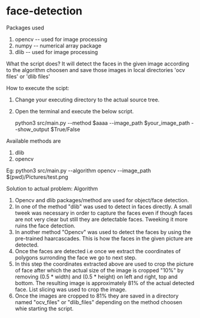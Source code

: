 # face-detection
Packages used
1. opencv -- used for image processing
2. numpy  -- numerical array package
3. dlib   -- used for image processing

What the script does?
It will detect the faces in the given image according to the algorithm choosen and save those images in local directories
'ocv files' or 'dlib files'

How to execute the scipt:
1. Change your executing directory to the actual source tree.
2. Open the terminal and execute the below script.

	python3 src/main.py --method $aaaa --image_path $your_image_path --show_output $True/False

Available methods are
1. dlib
2. opencv

Eg: python3 src/main.py --algorithm opencv --image_path $(pwd)/Pictures/test.png


Solution to actual problem: Algorithm
1. Opencv and dlib packages/method are used for object/face detection. 
2. In one of the method "dlib" was used to detect in faces directly. A small tweek was necessary in order to capture the faces even if though faces are not very clear but still they are detectable faces. Tweeking it more ruins the face detection.
3. In another method "Opencv" was used to detect the faces by using the pre-trained haarcascades. This is how the faces in the given picture are detected.
4. Once the faces are detected i.e once we extract the coordinates of polygons surronding the face we go to next step.
5. In this step the coordinates extracted above are used to crop the picture of face after which the actual size of the image is cropped "10%" by removing (0.5 * width) and (0.5 * height) on left and right, top and bottom. The resulting image is approximately 81% of the actual detected face. List slicing was used to crop the image. 
6. Once the images are cropped to 81% they are saved in a directory named "ocv_files" or "dlib_files" depending on the method choosen whie starting the script.

